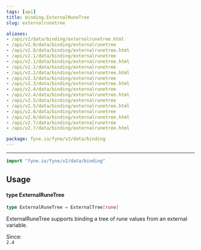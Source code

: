 ```yaml
---
tags: [api]
title: binding.ExternalRuneTree
slug: externalrunetree

aliases:
- /api/v2/data/binding/externalrunetree.html
- /api/v2.0/data/binding/externalrunetree
- /api/v2.0/data/binding/externalrunetree.html
- /api/v2.1/data/binding/externalrunetree
- /api/v2.1/data/binding/externalrunetree.html
- /api/v2.2/data/binding/externalrunetree
- /api/v2.2/data/binding/externalrunetree.html
- /api/v2.3/data/binding/externalrunetree
- /api/v2.3/data/binding/externalrunetree.html
- /api/v2.4/data/binding/externalrunetree
- /api/v2.4/data/binding/externalrunetree.html
- /api/v2.5/data/binding/externalrunetree
- /api/v2.5/data/binding/externalrunetree.html
- /api/v2.6/data/binding/externalrunetree
- /api/v2.6/data/binding/externalrunetree.html
- /api/v2.7/data/binding/externalrunetree
- /api/v2.7/data/binding/externalrunetree.html

package: fyne.io/fyne/v2/data/binding
---
```



---
```go
import "fyne.io/fyne/v2/data/binding"
```

## Usage

#### type ExternalRuneTree

```go
type ExternalRuneTree = ExternalTree[rune]
```

ExternalRuneTree supports binding a tree of rune values from an external variable.


<div class="since">Since: <code>
2.4</code></div>
